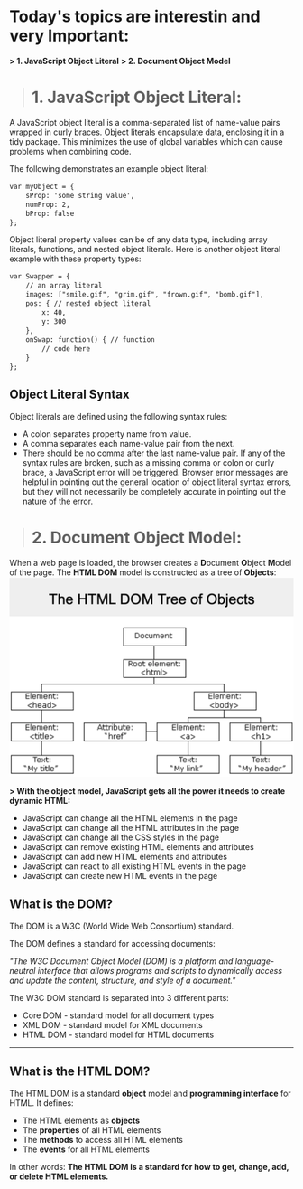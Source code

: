 
# Today's topics are interestin and very Important:

**>  1. JavaScript Object Literal**
**>  2. Document Object Model**
 

> # 1. JavaScript Object Literal:
 A JavaScript object literal is a comma-separated list of name-value pairs wrapped in curly braces. Object literals encapsulate data, enclosing it in a tidy package. This minimizes the use of global variables which can cause problems when combining code.

The following demonstrates an example object literal:

    var myObject = {
        sProp: 'some string value',
        numProp: 2,
        bProp: false
    };

Object literal property values can be of any data type, including array literals, functions, and nested object literals. Here is another object literal example with these property types:

    var Swapper = {
        // an array literal
        images: ["smile.gif", "grim.gif", "frown.gif", "bomb.gif"],
        pos: { // nested object literal
            x: 40,
            y: 300
        },
        onSwap: function() { // function
            // code here
        }
    };
    
## Object Literal Syntax
Object literals are defined using the following syntax rules:

-   A colon separates property name from value.
-   A comma separates each name-value pair from the next.
-   There should be no comma after the last name-value pair.
If any of the syntax rules are broken, such as a missing comma or colon or curly brace, a JavaScript error will be triggered. Browser error messages are helpful in pointing out the general location of object literal syntax errors, but they will not necessarily be completely accurate in pointing out the nature of the error.

> # 2. Document Object Model:
When a web page is loaded, the browser creates a  **D**ocument  **O**bject  **M**odel of the page.
The  **HTML DOM**  model is constructed as a tree of  **Objects**:
![image info](./img/imgDOM.png)
> 
**> With the object model, JavaScript gets all the power it needs to create dynamic HTML:**

-   JavaScript can change all the HTML elements in the page
-   JavaScript can change all the HTML attributes in the page
-   JavaScript can change all the CSS styles in the page
-   JavaScript can remove existing HTML elements and attributes
-   JavaScript can add new HTML elements and attributes
-   JavaScript can react to all existing HTML events in the page
-   JavaScript can create new HTML events in the page

## What is the DOM?

The DOM is a W3C (World Wide Web Consortium) standard.

The DOM defines a standard for accessing documents:

_"The W3C Document Object Model (DOM) is a platform and language-neutral interface that allows programs and scripts to dynamically access and update the content, structure, and style of a document."_

The W3C DOM standard is separated into 3 different parts:

-   Core DOM - standard model for all document types
-   XML DOM - standard model for XML documents
-   HTML DOM - standard model for HTML documents

----------

## What is the HTML DOM?

The HTML DOM is a standard  **object**  model and  **programming interface**  for HTML. It defines:

-   The HTML elements as  **objects**
-   The  **properties**  of all HTML elements
-   The  **methods**  to access all HTML elements
-   The  **events**  for all HTML elements

In other words: **The HTML DOM is a standard for how to get, change, add, or delete HTML elements.**
